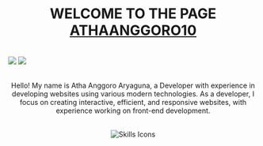 <h1 align="center">WELCOME TO THE PAGE <a href="https://github.com/ATHAANGGORO10">ATHAANGGORO10</a></h1>
<br>
<div align="flex">
  <img src="https://media.tenor.com/mtz3Rf-xDCIAAAAd/loli-nichijou.gif">
  <img src="https://media.tenor.com/mtz3Rf-xDCIAAAAd/loli-nichijou.gif">
</div>
<br>
<p align="center">
  Hello! My name is Atha Anggoro Aryaguna, a Developer with experience in developing websites using various modern technologies. 
  As a developer, I focus on creating interactive, efficient, and responsive websites, with experience working on front-end development.
</p>
<br>
<div align="center">
  <img src="https://skillicons.dev/icons?i=html,css,js,git,bootstrap,wordpress,figma,tailwindcss,php,react,laravel,mysql" alt="Skills Icons">
</div>
